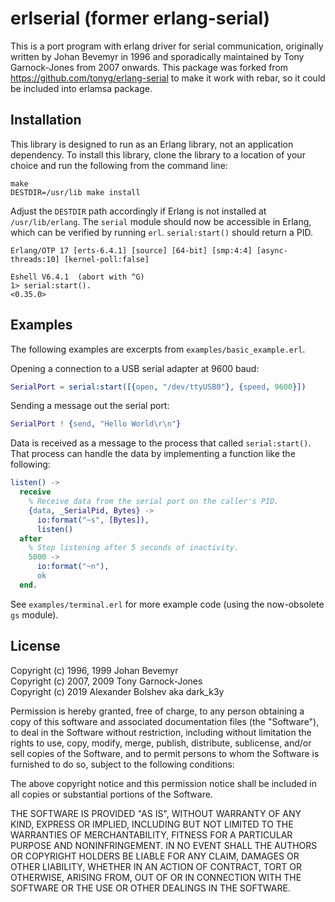 # erlserial (former erlang-serial)

This is a port program with erlang driver for serial communication,
originally written by Johan Bevemyr in 1996 and sporadically
maintained by Tony Garnock-Jones from 2007 onwards. This package was
forked from https://github.com/tonyg/erlang-serial to make it work
with rebar, so it could be included into erlamsa package.

## Installation

This library is designed to run as an Erlang library, not an application
dependency. To install this library, clone the library to a location of your
choice and run the following from the command line:

```text
make
DESTDIR=/usr/lib make install
```

Adjust the `DESTDIR` path accordingly if Erlang is not installed at
`/usr/lib/erlang`. The `serial` module should now be accessible in Erlang, which
can be verified by running `erl`. `serial:start()` should return a PID.

```text
Erlang/OTP 17 [erts-6.4.1] [source] [64-bit] [smp:4:4] [async-threads:10] [kernel-poll:false]

Eshell V6.4.1  (abort with ^G)
1> serial:start().
<0.35.0>
```

## Examples

The following examples are excerpts from `examples/basic_example.erl`.

Opening a connection to a USB serial adapter at 9600 baud:

```erlang
SerialPort = serial:start([{open, "/dev/ttyUSB0"}, {speed, 9600}])
```

Sending a message out the serial port:

```erlang
SerialPort ! {send, "Hello World\r\n"}
```

Data is received as a message to the process that called `serial:start()`. That
process can handle the data by implementing a function like the following:

```erlang
listen() ->
  receive
    % Receive data from the serial port on the caller's PID.
    {data, _SerialPid, Bytes} ->
      io:format("~s", [Bytes]),
      listen()
  after
    % Stop listening after 5 seconds of inactivity.
    5000 ->
      io:format("~n"),
      ok
  end.
```

See `examples/terminal.erl` for more example code (using the now-obsolete `gs` module).

## License

Copyright (c) 1996, 1999 Johan Bevemyr  
Copyright (c) 2007, 2009 Tony Garnock-Jones  
Copyright (c) 2019 Alexander Bolshev aka dark_k3y

Permission is hereby granted, free of charge, to any person obtaining a copy
of this software and associated documentation files (the "Software"), to deal
in the Software without restriction, including without limitation the rights
to use, copy, modify, merge, publish, distribute, sublicense, and/or sell
copies of the Software, and to permit persons to whom the Software is
furnished to do so, subject to the following conditions:

The above copyright notice and this permission notice shall be included in
all copies or substantial portions of the Software.

THE SOFTWARE IS PROVIDED "AS IS", WITHOUT WARRANTY OF ANY KIND, EXPRESS OR
IMPLIED, INCLUDING BUT NOT LIMITED TO THE WARRANTIES OF MERCHANTABILITY,
FITNESS FOR A PARTICULAR PURPOSE AND NONINFRINGEMENT. IN NO EVENT SHALL THE
AUTHORS OR COPYRIGHT HOLDERS BE LIABLE FOR ANY CLAIM, DAMAGES OR OTHER
LIABILITY, WHETHER IN AN ACTION OF CONTRACT, TORT OR OTHERWISE, ARISING FROM,
OUT OF OR IN CONNECTION WITH THE SOFTWARE OR THE USE OR OTHER DEALINGS IN
THE SOFTWARE.
